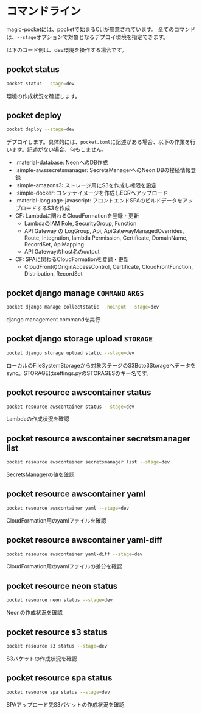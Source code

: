 # コマンドライン

magic-pocketには、pocketで始まるCLIが用意されています。
全てのコマンドは、`--stage`オプションで対象となるデプロイ環境を指定できます。

以下のコード例は、dev環境を操作する場合です。

## pocket status
```bash
pocket status --stage=dev
```
環境の作成状況を確認します。

## pocket deploy
```bash
pocket deploy --stage=dev
```
デプロイします。具体的には、`pocket.toml`に記述がある場合、以下の作業を行います。記述がない場合、何もしません。

- :material-database: NeonへのDB作成
- :simple-awssecretsmanager: SecretsManagerへのNeon DBの接続情報登録
- :simple-amazons3: ストレージ用にS3を作成し権限を設定
- :simple-docker: コンテナイメージを作成しECRへアップロード
- :material-language-javascript: フロントエンドSPAのビルドデータをアップロードするS3を作成
- CF: Lambdaに関わるCloudFormationを登録・更新
    - LambdaのIAM Role, SecurityGroup, Function
    - API Gateway の LogGroup, Api, ApiGatewayManagedOverrides, Route, Integration, lambda Permission, Certificate, DomainName, RecordSet, ApiMapping
    - API Gatewayのhost名のoutput
- CF: SPAに関わるCloudFormationを登録・更新
    - CloudFrontのOriginAccessControl, Certificate, CloudFrontFunction, Distribution, RecordSet

## pocket django manage `COMMAND` `ARGS`
```bash
pocket django manage collectstatic --noinput --stage=dev
```
django management commandを実行

## pocket django storage upload `STORAGE`
```bash
pocket django storage upload static --stage=dev
```
ローカルのFileSystemStorageから対象ステージのS3Boto3Storageへデータをsync。STORAGEはsettings.pyのSTORAGESのキー名です。


## pocket resource awscontainer status
```bash
pocket resource awscontainer status --stage=dev
```
Lambdaの作成状況を確認

## pocket resource awscontainer secretsmanager list
```bash
pocket resource awscontainer secretsmanager list --stage=dev
```
SecretsManagerの値を確認

## pocket resource awscontainer yaml
```bash
pocket resource awscontainer yaml --stage=dev
```
CloudFormation用のyamlファイルを確認

## pocket resource awscontainer yaml-diff
```bash
pocket resource awscontainer yaml-diff --stage=dev
```
CloudFormation用のyamlファイルの差分を確認

## pocket resource neon status
```bash
pocket resource neon status --stage=dev
```
Neonの作成状況を確認

## pocket resource s3 status
```bash
pocket resource s3 status --stage=dev
```
S3バケットの作成状況を確認

## pocket resource spa status
```bash
pocket resource spa status --stage=dev
```
SPAアップロード先S3バケットの作成状況を確認
